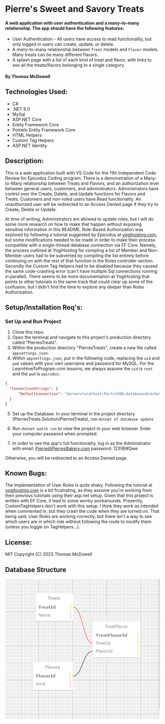 # Pierre's Sweet and Savory Treats
#### A web application with user authentication and a many-to-many relationship. The app should have the following features:
* User Authentication - All users have access to read functionality, but only logged in users can create, update, or delete.
* A many-to-many relationship between ```Treat``` models and ```Flavor``` models. Many treats can be many different flavors.
* A splash page with a list of each kind of treat and flavor, with links to see all the treats/flavors belonging to a single category.

#### By Thomas McDowell  

## Technologies Used:
* C#
* .NET 6.0
* MySql
* ASP.NET Core
* Entity Framework Core
* Pomelo Entity Framework Core
* HTML Helpers
* Custom Tag Helpers
* ASP.NET Identity

## Description:
This is a web application built with VS Code for the 11th Independent Code Review for Epicodus Coding program. There is a demonstration of a Many-to-Many relationship between Treats and Flavors, and an authorization level between general users, customers, and administrators. Administrators have control over the Create, Delete, and Update functions for Flavors and Treats. Customers and non-roled users have Read functionality. An unauthorized user will be redirected to an Access Denied page if they try to Create, Delete or Update.

At time of writing, Administrators are allowed to update roles, but I will do some more research on how to make that happen without exposing sensitive information in this README. Role-Based Authorization was explored by following a tutorial suggested by Epicodus at [yogihosting.com](https://yogihosting.com/aspnet-core-identity-roles/), but some modifications needed to be made in order to make their process compatible with a single-thread database connection via EF Core. Namely, the process outlined at YogiHosting for compling a list of Member and Non-Member users had to be subverted by compiling the list entirely before continuing on with the rest of that function in the Roles controller section. Secondly the Custom Tag Helpers had to be disabled because they caused the same code-crashing error (can't have multiple Sql connections running in parallel). There seems to be more documentation at YogiHosting that points to other tutorials in the same track that could clear up some of the confusion, but I didn't find the time to explore any deeper than Roles Authorization.

## Setup/Installation Req's:

### Set Up and Run Project
1. Clone this repo.
2. Open the terminal and navigate to this project's production directory called "PierresTreats". 
3. Within the production directory "PierresTreats", create a new file called `appsettings.json`.
4. Within `appsettings.json`, put in the following code, replacing the `uid` and `pwd` values with your own username and password for MySQL. For the LearnHowToProgram.com lessons, we always assume the `uid` is `root` and the `pwd` is `epicodus`.

```json
{
  "ConnectionStrings": {
      "DefaultConnection": "Server=localhost;Port=3306;database=bracket_tracker;uid=[YOUR SQL USERNAME];pwd=[YOUR SQL PASSWORD];"
  }
}
```

5. Set up the Database. In your terminal in the project directory (PierresTreats.Solution/PierresTreats), run ```dotnet ef database update```

6. Run ```dotnet watch run``` to view the project in your web browser. Enter your computer password when prompted.

7. In order to see the app's full functionality, log in as the Administrator with 
email: Pierre@PierresBakery.com
password: 123!@#Qwe

Otherwise, you will be redirected to an Access Denied page.

## Known Bugs:
The implementation of User Roles is quite shaky. Following the tutorial at [yogihosting.com](https://yogihosting.com/aspnet-core-identity-roles/) is a bit frustrating, as they assume you're working from their previous tutorials using their asp.net setup. Given that this project is written with EF Core, it lead to some wonky workarounds. Presently, CustomTagHelpers don't work with this setup. I think they work as intended when commented in, but they crash the code when they are turned on. That being said, User Roles are working correctly, but there isn't a way to see which users are in which role without following the route to modify them (unless you toggle on TagHelpers...). 

## License:
MIT Copyright (C) 2023 Thomas McDowell

## Database Structure
![image of schema connections](./PierresTreats/wwwroot/img/Database_PierresTreats.png)

